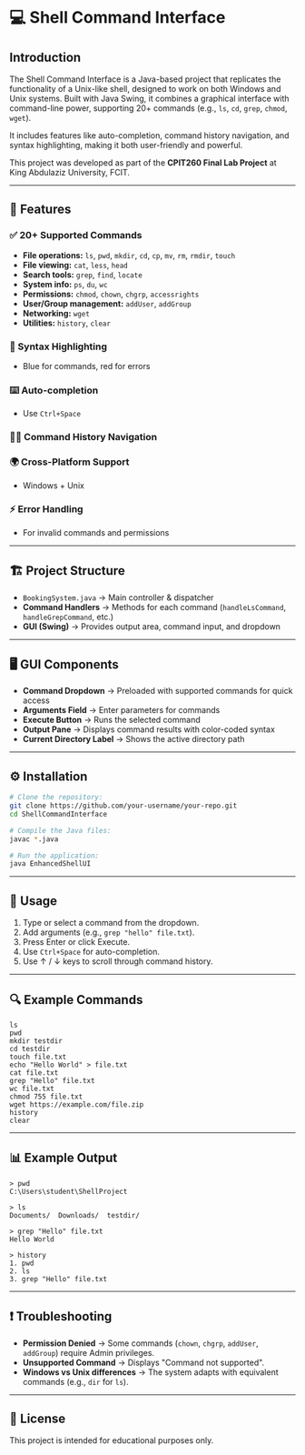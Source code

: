 # 💻 Shell Command Interface

## Introduction
The Shell Command Interface is a Java-based project that replicates the functionality of a Unix-like shell, designed to work on both Windows and Unix systems. Built with Java Swing, it combines a graphical interface with command-line power, supporting 20+ commands (e.g., `ls`, `cd`, `grep`, `chmod`, `wget`).

It includes features like auto-completion, command history navigation, and syntax highlighting, making it both user-friendly and powerful.

This project was developed as part of the **CPIT260 Final Lab Project** at King Abdulaziz University, FCIT.

---

## 📌 Features

### ✅ 20+ Supported Commands

- **File operations:** `ls`, `pwd`, `mkdir`, `cd`, `cp`, `mv`, `rm`, `rmdir`, `touch`
- **File viewing:** `cat`, `less`, `head`
- **Search tools:** `grep`, `find`, `locate`
- **System info:** `ps`, `du`, `wc`
- **Permissions:** `chmod`, `chown`, `chgrp`, `accessrights`
- **User/Group management:** `addUser`, `addGroup`
- **Networking:** `wget`
- **Utilities:** `history`, `clear`

### 🎨 Syntax Highlighting
- Blue for commands, red for errors

### ⌨️ Auto-completion
- Use `Ctrl+Space`

### 🔼🔽 Command History Navigation

### 🌍 Cross-Platform Support
- Windows + Unix

### ⚡ Error Handling
- For invalid commands and permissions

---

## 🏗️ Project Structure

- `BookingSystem.java` → Main controller & dispatcher
- **Command Handlers** → Methods for each command (`handleLsCommand`, `handleGrepCommand`, etc.)
- **GUI (Swing)** → Provides output area, command input, and dropdown

---

## 🖥️ GUI Components

- **Command Dropdown** → Preloaded with supported commands for quick access
- **Arguments Field** → Enter parameters for commands
- **Execute Button** → Runs the selected command
- **Output Pane** → Displays command results with color-coded syntax
- **Current Directory Label** → Shows the active directory path

---

## ⚙️ Installation

```sh
# Clone the repository:
git clone https://github.com/your-username/your-repo.git
cd ShellCommandInterface

# Compile the Java files:
javac *.java

# Run the application:
java EnhancedShellUI
```

---

## 🚀 Usage

1. Type or select a command from the dropdown.
2. Add arguments (e.g., `grep "hello" file.txt`).
3. Press Enter or click Execute.
4. Use `Ctrl+Space` for auto-completion.
5. Use ↑ / ↓ keys to scroll through command history.

---

## 🔍 Example Commands

```
ls
pwd
mkdir testdir
cd testdir
touch file.txt
echo "Hello World" > file.txt
cat file.txt
grep "Hello" file.txt
wc file.txt
chmod 755 file.txt
wget https://example.com/file.zip
history
clear
```

---

## 📊 Example Output

```
> pwd
C:\Users\student\ShellProject

> ls
Documents/  Downloads/  testdir/

> grep "Hello" file.txt
Hello World

> history
1. pwd
2. ls
3. grep "Hello" file.txt
```

---

## ❗ Troubleshooting

- **Permission Denied** → Some commands (`chown`, `chgrp`, `addUser`, `addGroup`) require Admin privileges.
- **Unsupported Command** → Displays "Command not supported".
- **Windows vs Unix differences** → The system adapts with equivalent commands (e.g., `dir` for `ls`).

---

## 📜 License

This project is intended for educational purposes only.
